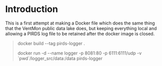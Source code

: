 # Introduction

This is a first attempt at making a Docker file which does the
same thing that the VentMon public data lake does, but
keeping everything local and allowing a PIRDS log file to
be retained after the docker image is closed.


>  docker build --tag pirds-logger .
>
>  docker run -d --name logger -p 8081:80 -p 6111:6111/udp  -v \`pwd\`/logger_src/data:/data   pirds-logger
